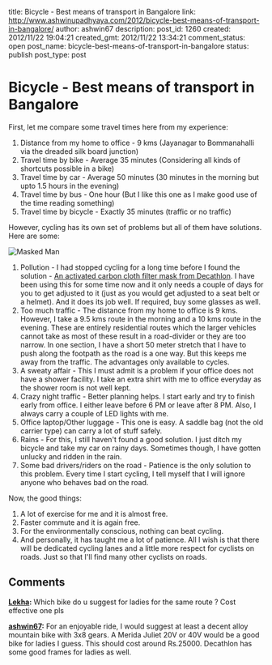 title: Bicycle - Best means of transport in Bangalore
link: http://www.ashwinupadhyaya.com/2012/bicycle-best-means-of-transport-in-bangalore/
author: ashwin67
description: 
post_id: 1260
created: 2012/11/22 19:04:21
created_gmt: 2012/11/22 13:34:21
comment_status: open
post_name: bicycle-best-means-of-transport-in-bangalore
status: publish
post_type: post

# Bicycle - Best means of transport in Bangalore

First, let me compare some travel times here from my experience:

  1. Distance from my home to office - 9 kms (Jayanagar to Bommanahalli via the dreaded silk board junction)
  2. Travel time by bike - Average 35 minutes (Considering all kinds of shortcuts possible in a bike)
  3. Travel time by car - Average 50 minutes (30 minutes in the morning but upto 1.5 hours in the evening)
  4. Travel time by bus - One hour (But I like this one as I make good use of the time reading something)
  5. Travel time by bicycle - Exactly 35 minutes (traffic or no traffic)

However, cycling has its own set of problems but all of them have solutions. Here are some:

![Masked Man](https://lh6.googleusercontent.com/-ouTvA6Z1Z4w/UK4ZPcbmfxI/AAAAAAAACTM/F21AHvLIY5M/s144/20121122_174745.jpg)

  1. Pollution - I had stopped cycling for a long time before I found the solution - [An activated carbon cloth filter mask from Decathlon](http://www.decathlon.in//POLLUTION-MASK-NEO-MASK). I have been using this for some time now and it only needs a couple of days for you to get adjusted to it (just as you would get adjusted to a seat belt or a helmet). And it does its job well. If required, buy some glasses as well.
  2. Too much traffic - The distance from my home to office is 9 kms. However, I take a 9.5 kms route in the morning and a 10 kms route in the evening. These are entirely residential routes which the larger vehicles cannot take as most of these result in a road-divider or they are too narrow. In one section, I have a short 50 meter stretch that I have to push along the footpath as the road is a one way. But this keeps me away from the traffic. The advantages only available to cycles.
  3. A sweaty affair - This I must admit is a problem if your office does not have a shower facility. I take an extra shirt with me to office everyday as the shower room is not well kept.
  4. Crazy night traffic - Better planning helps. I start early and try to finish early from office. I either leave before 6 PM or leave after 8 PM. Also, I always carry a couple of LED lights with me.
  5. Office laptop/Other luggage - This one is easy. A saddle bag (not the old carrier type) can carry a lot of stuff safely.
  6. Rains - For this, I still haven't found a good solution. I just ditch my bicycle and take my car on rainy days. Sometimes though, I have gotten unlucky and ridden in the rain.
  7. Some bad drivers/riders on the road - Patience is the only solution to this problem. Every time I start cycling, I tell myself that I will ignore anyone who behaves bad on the road.

Now, the good things:

  1. A lot of exercise for me and it is almost free.
  2. Faster commute and it is again free.
  3. For the environmentally conscious, nothing can beat cycling.
  4. And personally, it has taught me a lot of patience.
All I wish is that there will be dedicated cycling lanes and a little more respect for cyclists on roads. Just so that I'll find many other cyclists on roads.

## Comments

**[Lekha](#367 "2014-01-21 17:16:15"):** Which bike do u suggest for ladies for the same route ? Cost effective one pls

**[ashwin67](#954 "2014-04-18 07:26:06"):** For an enjoyable ride, I would suggest at least a decent alloy mountain bike with 3x8 gears. A Merida Juliet 20V or 40V would be a good bike for ladies I guess. This should cost around Rs.25000. Decathlon has some good frames for ladies as well.

